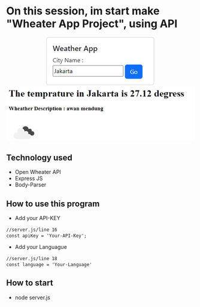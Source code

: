 # On this session, im start make "Wheater App Project", using API

<p align="center">
<img src="./preview/preview-1.png"/>
<img src="./preview/preview-2.png"/>
</p>

## Technology used 
- Open Wheater API
- Express JS
- Body-Parser

## How to use this program
- Add your API-KEY
```
//server.js/line 16
const apiKey = 'Your-API-Key';
```
- Add your Languague
```
//server.js/line 18
const language = 'Your-Language'
```

## How to start
- node server.js